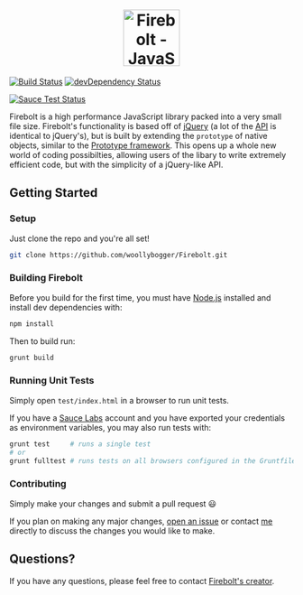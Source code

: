 <h1 align="center">
  <a href="http://fireboltjs.com" title="http://fireboltjs.com">
    <img alt="Firebolt - JavaScript Empowered" src="http://fireboltjs.com/img/logo_big.png" height="100px" />
  </a>
</h1>

[![Build Status](https://travis-ci.org/woollybogger/Firebolt.svg)](https://travis-ci.org/woollybogger/Firebolt)
[![devDependency Status](https://david-dm.org/woollybogger/Firebolt/dev-status.svg)](https://david-dm.org/woollybogger/Firebolt#info=devDependencies)

[![Sauce Test Status](https://saucelabs.com/browser-matrix/nwoltman.svg)](https://saucelabs.com/u/nwoltman)

Firebolt is a high performance JavaScript library packed into a very small file size. Firebolt's functionality is based off of <a href="http://jquery.com" target="_blank">jQuery</a> (a lot of the [API](http://api.fireboltjs.com) is identical to jQuery's), but is built by extending the `prototype` of native objects, similar to the <a href="http://prototypejs.org" target="_blank">Prototype framework</a>. This opens up a whole new world of coding possibilties, allowing users of the libary to write extremely efficient code, but with the simplicity of a jQuery-like API.


## Getting Started

### Setup

Just clone the repo and you're all set!

```sh
git clone https://github.com/woollybogger/Firebolt.git
```

### Building Firebolt

Before you build for the first time, you must have [Node.js](http://nodejs.org/) installed and install dev dependencies with:

```sh
npm install
```

Then to build run:

```sh
grunt build
```

### Running Unit Tests

Simply open `test/index.html` in a browser to run unit tests.

If you have a [Sauce Labs](https://saucelabs.com/) account and you have exported your credentials as environment variables, you may also run tests with:

```bash
grunt test     # runs a single test
# or
grunt fulltest # runs tests on all browsers configured in the Gruntfile
```

### Contributing

Simply make your changes and submit a pull request :smiley:

If you plan on making any major changes, [open an issue](https://github.com/woollybogger/Firebolt/issues) or contact [me](https://github.com/woollybogger) directly to discuss the changes you would like to make.


## Questions?

If you have any questions, please feel free to contact [Firebolt's creator](https://github.com/woollybogger).
